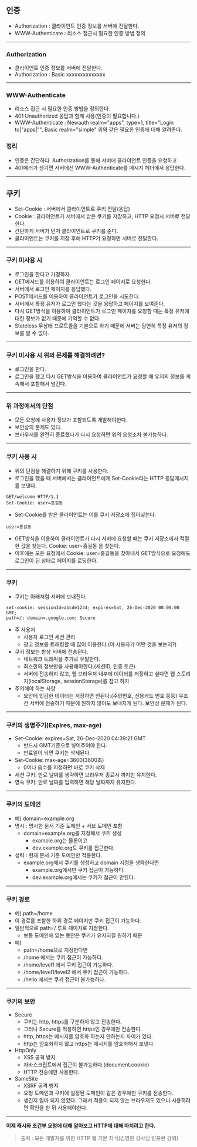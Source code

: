 ## 인증

- Authorization : 클라이언트 인증 정보를 서버에 전달한다.
- WWW-Authenticate : 리소스 접근시 필요한 인증 방법 정의

---

### Authorization

- 클라이언트 인증 정보를 서버에 전달한다.
- Authorization : Basic xxxxxxxxxxxxxx

---

### WWW-Authenticate

- 리소스 접근 시 필요한 인증 방법을 정의한다.
- 401 Unauthorized 응답과 함께 사용(인증이 필요합니다.)
- WWW-Authenticate : Newauth realm="apps", type=1, title="Login to|"apps|"", Basic realm="simple" 위와 같은 필요한 인증에 대해 알려준다.

### 정리

- 인증은 간단하다. Authorization를 통해 서버에 클라이언트 인증을 요청하고
- 401에러가 생기면 서버에선 WWW-Authenticate를 메시지 헤더에서 응답한다.

---

## 쿠키

- Set-Cookie : 서버에서 클라이언트로 쿠키 전달(응답)
- Cookie : 클라이언트가 서버에서 받은 쿠키를 저장하고, HTTP 요청시 서버로 전달한다.
- 간단하게 서버가 먼저 클라이언트로 쿠키를 준다.
- 클라이언트는 쿠키를 저장 후에 HTTP가 요청하면 서버로 전달한다.

---

### 쿠키 미사용 시

- 로그인을 한다고 가정하자.
- GET메서드를 이용하여 클라이언트는 로그인 페이지로 요청한다.
- 서버에서 로그인 페이지를 응답했다.
- POST메서드를 이용하여 클라이언트가 로그인을 시도한다.
- 서버에서 특정 유저가 로그인 했다는 것을 응답하고 페이지를 보여준다.
- 다시 GET방식을 이용하여 클라이언트가 로그인 페이지를 요청할 때는 특정 유저에 대한 정보가 없기 때문에 기억할 수 없다.
- Stateless 무상태 프로토콜을 기본으로 하기 때문에 서버는 당연히 특정 유저의 정보를 알 수 없다.

---

### 쿠키 미사용 시 위의 문제를 해결하려면?

- 로그인을 한다.
- 로그인을 했고 다시 GET방식을 이용하여 클라이언트가 요청할 때 유저의 정보를 계속해서 포함해서 넘긴다.

---

### 위 과정에서의 단점

- 모든 요청에 사용자 정보가 포함되도록 개발해야한다.
- 보안상의 문제도 있다.
- 브라우저를 완전히 종료했다가 다시 요청하면 위의 요청조차 불가능하다.

---

### 쿠키 사용 시

- 위의 단점을 해결하기 위해 쿠키를 사용한다.
- 로그인을 했을 때 서버에서는 클라이언트에게 Set-Cookie라는 HTTP 응답메시지를 보낸다.

```
GET/welcome HTTP/1.1
Set-Cookie: user=홍길동
```

- Set-Cookie를 받은 클라이언트는 이를 쿠키 저장소에 집어넣는다.

```
user=홍길동
```

- GET방식을 이용하여 클라이언트가 다시 서버에 요청할 때는 쿠키 저장소에서 적절한 값을 찾는다.
  Cookie: user=홍길동 을 찾는다.
- 이후에는 모든 요청에서 Cookie: user=홍길동을 찾아내서 GET방식으로 요청해도 로그인이 된 상태로 페이지를 로딩한다.

---

### 쿠키

- 쿠키는 아래처럼 서버에 보내진다.

```
set-cookie: sessionId=abcde1234; expires=Sat, 26-Dec-2020 00:00:00 GMT;
path=/; domain=.google.com; Secure
```

- 주 사용처
  - 사용자 로그인 세션 관리
  - 광고 정보를 트래킹할 때 많이 이용한다.(이 사용자가 어떤 것을 보는지?)
- 쿠키 정보는 항상 서버에 전송된다.
  - 네트워크 트래픽을 추가로 유발한다.
  - 최소한의 정보만을 사용해야한다.(세션ID, 인증 토큰)
  - 서버에 전송하지 않고, 웹 브라우저 내부에 데이터를 저장하고 싶다면 웹 스토리지(localStorage, sessionStorage)를 참고 하자
- 주의해야 하는 사항
  - 보안에 민감한 데이터는 저장하면 안된다.(주민번호, 신용카드 번호 등등) 무조건 서버에 전송하기 때문에 원하지 않아도 보내지게 된다. 보안상 문제가 된다.

---

### 쿠키의 생명주기(Expires, max-age)

- Set-Cookie: expires=Sat, 26-Dec-2020 04:39:21 GMT
  - 반드시 GMT기준으로 넣어주어야 한다.
  - 만료일이 되면 쿠키는 삭제된다.
- Set-Cookie: max-age=3600(3600초)
  - 0이나 음수를 지정하면 바로 쿠키 삭제
- 세션 쿠키: 만료 날짜를 생략하면 브라우저 종료시 까지만 유지한다.
- 영속 쿠키: 만료 날짜를 입력하면 해당 날짜까지 유지한다.

---

### 쿠키의 도메인

- 예) domain=example.org
- 명시 : 명시한 문서 기준 도메인 + 서브 도메인 포함
  - domain=example.org를 지정해서 쿠키 생성
    - example.org는 물론이고
    - dev.example.org도 쿠키를 접근한다.
- 생략 : 현재 문서 기준 도메인만 적용한다.
  - example.org에서 쿠키를 생성하고 domain 지정을 생략한다면
    - example.org에서만 쿠키 접근이 가능하다.
    - dev.example.org에서는 쿠키가 접근이 안된다.

---

### 쿠키 경로

- 예) path=/home
- 이 경로를 포함한 하위 경로 페이지만 쿠키 접근이 가능하다.
- 일반적으로 path=/ 루트 페이지로 지정한다.
  - 보통 도메인에 있는 동안은 쿠키가 유지되길 원하기 때문
- 예)
  - path=/home으로 지정한다면
  - /home 에서는 쿠키 접근이 가능하다.
  - /home/level1 에서 쿠키 접근이 가능하다.
  - /home/level1/level2 에서 쿠키 접근이 가능하다.
  - /hello 에서는 쿠키 접근이 불가능하다.

---

### 쿠키의 보안

- Secure
  - 쿠키는 http, https를 구분하지 않고 전송한다.
  - 그러나 Secure를 적용하면 https인 경우에만 전송한다.
  - http, https는 메시지를 암호화 하는지 안하는지 차이가 있다.
  - http는 암호화하지 않고 https는 메시지를 암호화해서 보낸다.
- HttpOnly
  - XSS 공격 방지
  - 자바스크립트에서 접근이 불가능하다.(document.cookie)
  - HTTP 전송에만 사용한다.
- SameSite
  - XSRF 공격 방지
  - 요청 도메인과 쿠키에 설정된 도메인이 같은 경우에만 쿠키를 전송한다.
  - 생긴지 얼마 되지 않았다. 그래서 적용이 되지 않는 브라우저도 있으니 사용하려면 확인을 한 뒤 사용해야한다.

---

**이제 캐시와 조건부 요청에 대해 알아보고 HTTP에 대해 마치려고 한다.**

> 출처 : 모든 개발자를 위한 HTTP 웹 기본 지식(김영한 강사님 인프런 강의)
